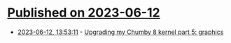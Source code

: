 # [Published on 2023-06-12](index.md)

* [2023-06-12, 13:53:11](https://lobste.rs/s/kwk7u1/upgrading_my_chumby_8_kernel_part_5) - [Upgrading my Chumby 8 kernel part 5: graphics](https://www.downtowndougbrown.com/2023/06/upgrading-my-chumby-8-kernel-part-5-graphics/)

